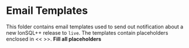 # Email Templates

This folder contains email templates used to send out notification about a new IonSQL++ release to `live`. 
The templates contain placeholders enclosed in << >>. **Fill all placeholders** 
